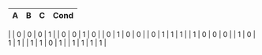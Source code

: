 | A   | B   | C   | Cond |
|-----|-----|-----|------|
|
| 0   | 0   | 0   | 1    |
| 0   | 0   | 1   | 0    |
| 0   | 1   | 0   | 0    |
| 0   | 1   | 1   | 1    |
| 1   | 0   | 0   | 0    |
| 1   | 0   | 1   | 1    |
| 1   | 1   | 0   | 1    |
| 1   | 1   | 1   | 1    |